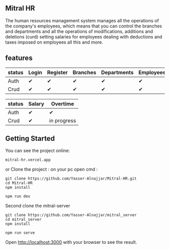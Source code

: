 ## Mitral HR

The human resources management system manages all the operations of the company's employees, which means that you can control the branches and departments and all the operations of modifications, additions and deletions (curd) setting salaries for employees dealing with deductions and taxes imposed on employees all this and more.

## features

| status |  Login | Register  |  Branches |  Departments |  Employees | Tasks | Attendance |
|---|---|---|---|---|---|---|---|
| Auth | ✔ |  ✔ |  ✔ |  ✔ | ✔  | ✔  | ✔  | ✔ | 
| Crud | ✔ |  ✔ |  ✔ |  ✔ | ✔  | ✔  | ❌  | ✔ |

|status | Salary | Overtime |
|---|---|---|
| Auth | ✔ | ✔ |
| Crud | ✔ | in progress |

## Getting Started
You can see the project online:
```
mitral-hr.vercel.app
```
or
Clone the project :
on your pc open cmd :
```
git clone https://github.com/Yasser-Alnajjar/Mitral-HR.git
cd Mitral-HR
npm install
```
```
npm run dev
```

Second clone the mitral-server
```
git clone https://github.com/Yasser-Alnajjar/mitral_server
cd mitral_server
npm install
```
```
npm run serve
```

Open [http://localhost:3000](http://localhost:3000) with your browser to see the result.
